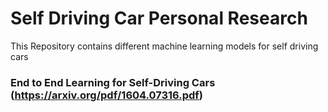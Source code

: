 # Self Driving Car Personal Research 

This Repository contains different machine learning models for self driving cars 

### End to End Learning for Self-Driving Cars (https://arxiv.org/pdf/1604.07316.pdf)

